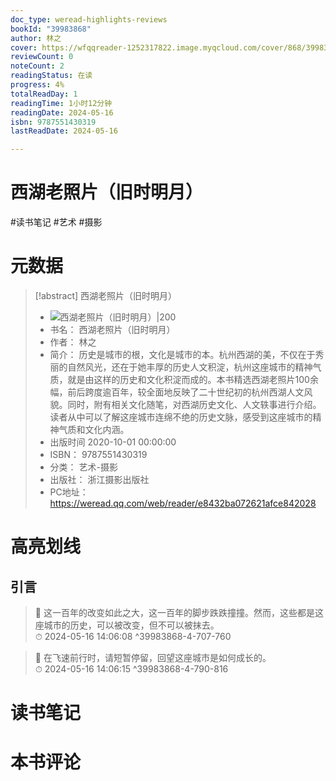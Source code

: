 ```yaml
---
doc_type: weread-highlights-reviews
bookId: "39983868"
author: 林之
cover: https://wfqqreader-1252317822.image.myqcloud.com/cover/868/39983868/t7_39983868.jpg
reviewCount: 0
noteCount: 2
readingStatus: 在读
progress: 4%
totalReadDay: 1
readingTime: 1小时12分钟
readingDate: 2024-05-16
isbn: 9787551430319
lastReadDate: 2024-05-16

---
```


# 西湖老照片（旧时明月）


#读书笔记 #艺术 #摄影

# 元数据
> [!abstract] 西湖老照片（旧时明月）
> - ![ 西湖老照片（旧时明月）|200](https://wfqqreader-1252317822.image.myqcloud.com/cover/868/39983868/t7_39983868.jpg)
> - 书名： 西湖老照片（旧时明月）
> - 作者： 林之
> - 简介： 历史是城市的根，文化是城市的本。杭州西湖的美，不仅在于秀丽的自然风光，还在于她丰厚的历史人文积淀，杭州这座城市的精神气质，就是由这样的历史和文化积淀而成的。本书精选西湖老照片100余幅，前后跨度逾百年，较全面地反映了二十世纪初的杭州西湖人文风貌。同时，附有相关文化随笔，对西湖历史文化、人文轶事进行介绍。读者从中可以了解这座城市连绵不绝的历史文脉，感受到这座城市的精神气质和文化内涵。
> - 出版时间 2020-10-01 00:00:00
> - ISBN： 9787551430319
> - 分类： 艺术-摄影
> - 出版社： 浙江摄影出版社
> - PC地址：https://weread.qq.com/web/reader/e8432ba072621afce842028

# 高亮划线


## 引言

> 📌 这一百年的改变如此之大，这一百年的脚步跌跌撞撞。然而，这些都是这座城市的历史，可以被改变，但不可以被抹去。  
> ⏱ 2024-05-16 14:06:08 ^39983868-4-707-760

> 📌 在飞速前行时，请短暂停留，回望这座城市是如何成长的。  
> ⏱ 2024-05-16 14:06:15 ^39983868-4-790-816



# 读书笔记




# 本书评论

